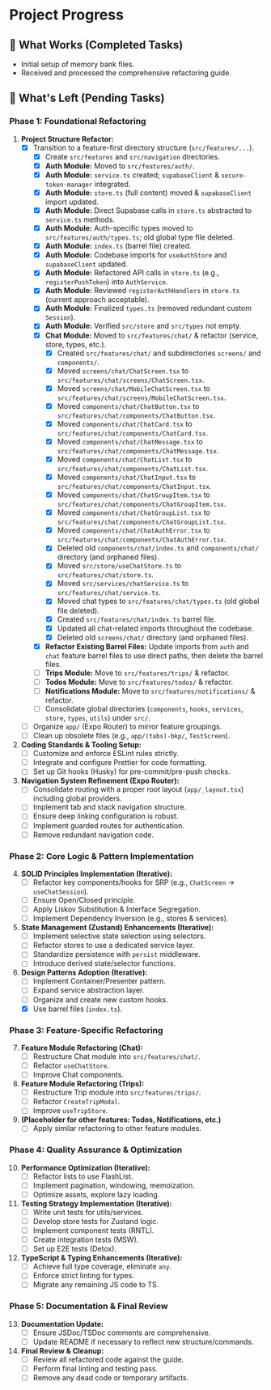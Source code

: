 # Project Progress

## 🚀 What Works (Completed Tasks)

- Initial setup of memory bank files.
- Received and processed the comprehensive refactoring guide.

## 🎯 What's Left (Pending Tasks)

### Phase 1: Foundational Refactoring
1.  **Project Structure Refactor:**
    *   [x] Transition to a feature-first directory structure (`src/features/...`).
        *   [x] Create `src/features` and `src/navigation` directories.
        *   [x] **Auth Module:** Moved to `src/features/auth/`.
        *   [x] **Auth Module:** `service.ts` created; `supabaseClient` & `secure-token-manager` integrated.
        *   [x] **Auth Module:** `store.ts` (full content) moved & `supabaseClient` import updated.
        *   [x] **Auth Module:** Direct Supabase calls in `store.ts` abstracted to `service.ts` methods.
        *   [x] **Auth Module:** Auth-specific types moved to `src/features/auth/types.ts`; old global type file deleted.
        *   [x] **Auth Module:** `index.ts` (barrel file) created.
        *   [x] **Auth Module:** Codebase imports for `useAuthStore` and `supabaseClient` updated.
        *   [x] **Auth Module:** Refactored API calls in `store.ts` (e.g., `registerPushToken`) into `AuthService`.
        *   [x] **Auth Module:** Reviewed `registerAuthHandlers` in `store.ts` (current approach acceptable).
        *   [x] **Auth Module:** Finalized `types.ts` (removed redundant custom `Session`).
        *   [x] **Auth Module:** Verified `src/store` and `src/types` not empty.
        *   [x] **Chat Module:** Moved to `src/features/chat/` & refactor (service, store, types, etc.).
            *   [x] Created `src/features/chat/` and subdirectories `screens/` and `components/`.
            *   [x] Moved `screens/chat/ChatScreen.tsx` to `src/features/chat/screens/ChatScreen.tsx`.
            *   [x] Moved `screens/chat/MobileChatScreen.tsx` to `src/features/chat/screens/MobileChatScreen.tsx`.
            *   [x] Moved `components/chat/ChatButton.tsx` to `src/features/chat/components/ChatButton.tsx`.
            *   [x] Moved `components/chat/ChatCard.tsx` to `src/features/chat/components/ChatCard.tsx`.
            *   [x] Moved `components/chat/ChatMessage.tsx` to `src/features/chat/components/ChatMessage.tsx`.
            *   [x] Moved `components/chat/ChatList.tsx` to `src/features/chat/components/ChatList.tsx`.
            *   [x] Moved `components/chat/ChatInput.tsx` to `src/features/chat/components/ChatInput.tsx`.
            *   [x] Moved `components/chat/ChatGroupItem.tsx` to `src/features/chat/components/ChatGroupItem.tsx`.
            *   [x] Moved `components/chat/ChatGroupList.tsx` to `src/features/chat/components/ChatGroupList.tsx`.
            *   [x] Moved `components/chat/ChatAuthError.tsx` to `src/features/chat/components/ChatAuthError.tsx`.
            *   [x] Deleted old `components/chat/index.ts` and `components/chat/` directory (and orphaned files).
            *   [x] Moved `src/store/useChatStore.ts` to `src/features/chat/store.ts`.
            *   [x] Moved `src/services/chatService.ts` to `src/features/chat/service.ts`.
            *   [x] Moved chat types to `src/features/chat/types.ts` (old global file deleted).
            *   [x] Created `src/features/chat/index.ts` barrel file.
            *   [x] Updated all chat-related imports throughout the codebase.
            *   [x] Deleted old `screens/chat/` directory (and orphaned files).
        *   [x] **Refactor Existing Barrel Files:** Update imports from `auth` and `chat` feature barrel files to use direct paths, then delete the barrel files.
        *   [ ] **Trips Module:** Move to `src/features/trips/` & refactor.
        *   [ ] **Todos Module:** Move to `src/features/todos/` & refactor.
        *   [ ] **Notifications Module:** Move to `src/features/notifications/` & refactor.
        *   [ ] Consolidate global directories (`components`, `hooks`, `services`, `store`, `types`, `utils`) under `src/`.
    *   [ ] Organize `app/` (Expo Router) to mirror feature groupings.
    *   [ ] Clean up obsolete files (e.g., `app/(tabs)-bkp/`, `TestScreen`).
2.  **Coding Standards & Tooling Setup:**
    *   [ ] Customize and enforce ESLint rules strictly.
    *   [ ] Integrate and configure Prettier for code formatting.
    *   [ ] Set up Git hooks (Husky) for pre-commit/pre-push checks.
3.  **Navigation System Refinement (Expo Router):**
    *   [ ] Consolidate routing with a proper root layout (`app/_layout.tsx`) including global providers.
    *   [ ] Implement tab and stack navigation structure.
    *   [ ] Ensure deep linking configuration is robust.
    *   [ ] Implement guarded routes for authentication.
    *   [ ] Remove redundant navigation code.

### Phase 2: Core Logic & Pattern Implementation
4.  **SOLID Principles Implementation (Iterative):**
    *   [ ] Refactor key components/hooks for SRP (e.g., `ChatScreen` -> `useChatSession`).
    *   [ ] Ensure Open/Closed principle.
    *   [ ] Apply Liskov Substitution & Interface Segregation.
    *   [ ] Implement Dependency Inversion (e.g., stores & services).
5.  **State Management (Zustand) Enhancements (Iterative):**
    *   [ ] Implement selective state selection using selectors.
    *   [ ] Refactor stores to use a dedicated service layer.
    *   [ ] Standardize persistence with `persist` middleware.
    *   [ ] Introduce derived state/selector functions.
6.  **Design Patterns Adoption (Iterative):**
    *   [ ] Implement Container/Presenter pattern.
    *   [ ] Expand service abstraction layer.
    *   [ ] Organize and create new custom hooks.
    *   [x] Use barrel files (`index.ts`).

### Phase 3: Feature-Specific Refactoring
7.  **Feature Module Refactoring (Chat):**
    *   [ ] Restructure Chat module into `src/features/chat/`.
    *   [ ] Refactor `useChatStore`.
    *   [ ] Improve Chat components.
8.  **Feature Module Refactoring (Trips):**
    *   [ ] Restructure Trip module into `src/features/trips/`.
    *   [ ] Refactor `CreateTripModal`.
    *   [ ] Improve `useTripStore`.
9.  **(Placeholder for other features: Todos, Notifications, etc.)**
    *   [ ] Apply similar refactoring to other feature modules.

### Phase 4: Quality Assurance & Optimization
10. **Performance Optimization (Iterative):**
    *   [ ] Refactor lists to use FlashList.
    *   [ ] Implement pagination, windowing, memoization.
    *   [ ] Optimize assets, explore lazy loading.
11. **Testing Strategy Implementation (Iterative):**
    *   [ ] Write unit tests for utils/services.
    *   [ ] Develop store tests for Zustand logic.
    *   [ ] Implement component tests (RNTL).
    *   [ ] Create integration tests (MSW).
    *   [ ] Set up E2E tests (Detox).
12. **TypeScript & Typing Enhancements (Iterative):**
    *   [ ] Achieve full type coverage, eliminate `any`.
    *   [ ] Enforce strict linting for types.
    *   [ ] Migrate any remaining JS code to TS.

### Phase 5: Documentation & Final Review
13. **Documentation Update:**
    *   [ ] Ensure JSDoc/TSDoc comments are comprehensive.
    *   [ ] Update README if necessary to reflect new structure/commands.
14. **Final Review & Cleanup:**
    *   [ ] Review all refactored code against the guide.
    *   [ ] Perform final linting and testing pass.
    *   [ ] Remove any dead code or temporary artifacts. 